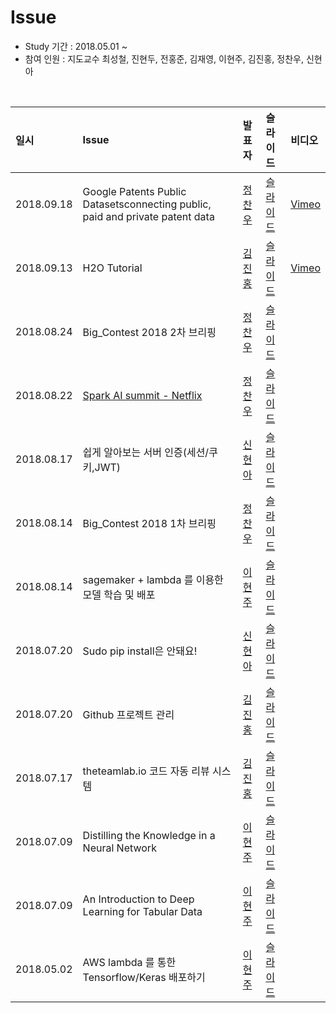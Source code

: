 # Issue

- Study 기간 : 2018.05.01 ~
- 참여 인원 : 지도교수 최성철, 진현두, 전홍준, 김재영, 이현주, 김진홍, 정찬우, 신현아

<br>

| 일시         | Issue                                             |                    발표자             | 슬라이드 | 비디오 |
| :--------- | :------------------------------------------------- | :----------------------------------- | :----- |  :---- |
| 2018.09.18 | Google Patents Public Datasetsconnecting public, paid and private patent data | [정찬우](https://github.com/JeongChanwoo) | [슬라이드](https://drive.google.com/open?id=1XD7XkL6UsElrCkc4Sh7vwSRe_HJlCJoSbuoayBSevP8) |  [Vimeo](https://vimeo.com/290870585) |
| 2018.09.13 | H2O Tutorial | [김진홍](https://github.com/jinongkim/) | [슬라이드](https://docs.google.com/presentation/d/13UUPw1mbVwhJV325f_bxt44Bdc-sqXwG-c5ZWjQDA0M/edit?usp=sharing) |  [Vimeo]() |
| 2018.08.24 | Big_Contest 2018 2차 브리핑                    | [정찬우](https://github.com/JeongChanwoo)   | [슬라이드](https://drive.google.com/open?id=1SiYC1vozlfhEoc0S67q-lWu47yHsqg65X0JuAJzapw0) |  |
| 2018.08.22 | [Spark AI summit - Netflix](https://medium.com/netflix-techblog/netflix-at-spark-ai-summit-2018-5304749ed7fa)                    | [정찬우](https://github.com/JeongChanwoo)   | [슬라이드](https://drive.google.com/open?id=1IUk4thcyJiBCEO3bzTEDurO-brnfaMdR5xWyBrMsCO0) |  |
| 2018.08.17 | 쉽게 알아보는 서버 인증(세션/쿠키,JWT)                    | [신현아](https://github.com/HyunaShin)   | [슬라이드](https://drive.google.com/file/d/1p7aJDdy0WCbCLN6G5r7EPxF3dQBXMvSW/view?usp=sharing) |  |
| 2018.08.14 | Big_Contest 2018 1차 브리핑                    | [정찬우](https://github.com/JeongChanwoo)   | [슬라이드](https://drive.google.com/open?id=1SMP14_1N1gAhOF8JUUdLSWrr3ovgM2USBH3WwlNrlgQ) |  |
| 2018.08.14 | sagemaker + lambda 를 이용한 모델 학습 및 배포          | [이현주](https://github.com/hyoenju)   | [슬라이드](https://drive.google.com/file/d/1HU2s5yjLaGAY2G4VbU-dlgAnIktT9sFw/view?usp=sharing) |  |
| 2018.07.20 | Sudo pip install은 안돼요!                           | [신현아](https://github.com/HyunaShin)   | [슬라이드](https://docs.google.com/presentation/d/1EgAwz5t3WGiTPsFyL7zqkxa7_CvsD9HhzyikEefA-Zg/edit?usp=sharing) |  |
| 2018.07.20 | Github 프로젝트 관리                                  | [김진홍](https://github.com/jinongkim)   | [슬라이드](https://docs.google.com/presentation/d/1IesZ26C4E_ydysZVbsC6g8m5FLoTQpcvLQSJPCrX94Y/edit?usp=sharing) |  |
| 2018.07.17 | theteamlab.io 코드 자동 리뷰 시스템                     | [김진홍](https://github.com/jinongkim)   | [슬라이드](https://docs.google.com/presentation/d/1ycwQ7tsnc1AVKmIFocZuVuBR2_OBD7uqPSFDoH6hjSU/edit?usp=sharing) |  |
| 2018.07.09 | Distilling the Knowledge in a Neural Network       | [이현주](https://github.com/hyoenju)   | [슬라이드](https://drive.google.com/open?id=1KpIX4hmEIzVCNO1bCTojsQkJn6HsgbMxwqPdz0Mu7Vc) |  |
| 2018.07.09 | An Introduction to Deep Learning for Tabular Data  | [이현주](https://github.com/hyoenju)   | [슬라이드](https://drive.google.com/open?id=10oD5XH2UjE4H3-jMco-ByEmAtGgoTyioY7zTE3N8Wpw) |  |
| 2018.05.02 | AWS lambda 를 통한 Tensorflow/Keras 배포하기          | [이현주](https://github.com/hyoenju)   | [슬라이드](https://drive.google.com/open?id=1KpIX4hmEIzVCNO1bCTojsQkJn6HsgbMxwqPdz0Mu7Vc) |   |
